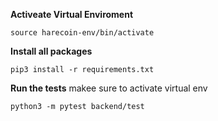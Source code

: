 **Activeate Virtual Enviroment**
```
source harecoin-env/bin/activate
```

**Install all packages**
```
pip3 install -r requirements.txt
```


**Run the tests**
makee sure to activate virtual env

```
python3 -m pytest backend/test
```